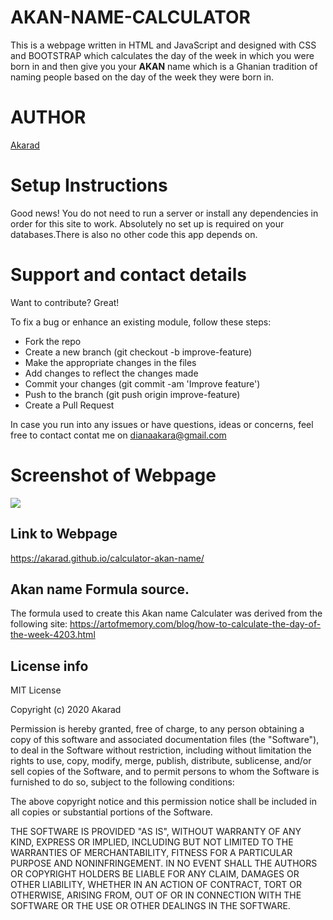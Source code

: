 # **AKAN-NAME-CALCULATOR**
This is a webpage written in HTML and JavaScript and designed with CSS and BOOTSTRAP which calculates the day of the week in which you were born in
and then give you your **AKAN** name which is a Ghanian tradition of naming people based on the day of the week they were born in.


# **AUTHOR**
[Akarad](https://github.com/Akarad)

# Setup Instructions
Good news! You do not need to run a server or install any dependencies in order for this site to work. Absolutely no set up is required on your databases.There is also no other code this app depends on.

# Support and contact details

  Want to contribute? Great!

  To fix a bug or enhance an existing module, follow these steps:

  * Fork the repo
  * Create a new branch (git checkout -b improve-feature)
  * Make the appropriate changes in the files
  * Add changes to reflect the changes made
  * Commit your changes (git commit -am 'Improve feature')
  * Push to the branch (git push origin improve-feature)
  * Create a Pull Request

  In case you run into any issues or have questions, ideas or concerns, feel free to contact contat me on dianaakara@gmail.com






# Screenshot of Webpage
 ![](Screenshot.png)

## Link to Webpage
https://akarad.github.io/calculator-akan-name/


## Akan name Formula source.
The formula used to create this Akan name Calculater was derived from the following site: https://artofmemory.com/blog/how-to-calculate-the-day-of-the-week-4203.html


## License info
MIT License

Copyright (c) 2020 Akarad

Permission is hereby granted, free of charge, to any person obtaining a copy
of this software and associated documentation files (the "Software"), to deal
in the Software without restriction, including without limitation the rights
to use, copy, modify, merge, publish, distribute, sublicense, and/or sell
copies of the Software, and to permit persons to whom the Software is
furnished to do so, subject to the following conditions:

The above copyright notice and this permission notice shall be included in all
copies or substantial portions of the Software.

THE SOFTWARE IS PROVIDED "AS IS", WITHOUT WARRANTY OF ANY KIND, EXPRESS OR
IMPLIED, INCLUDING BUT NOT LIMITED TO THE WARRANTIES OF MERCHANTABILITY,
FITNESS FOR A PARTICULAR PURPOSE AND NONINFRINGEMENT. IN NO EVENT SHALL THE
AUTHORS OR COPYRIGHT HOLDERS BE LIABLE FOR ANY CLAIM, DAMAGES OR OTHER
LIABILITY, WHETHER IN AN ACTION OF CONTRACT, TORT OR OTHERWISE, ARISING FROM,
OUT OF OR IN CONNECTION WITH THE SOFTWARE OR THE USE OR OTHER DEALINGS IN THE
SOFTWARE.
